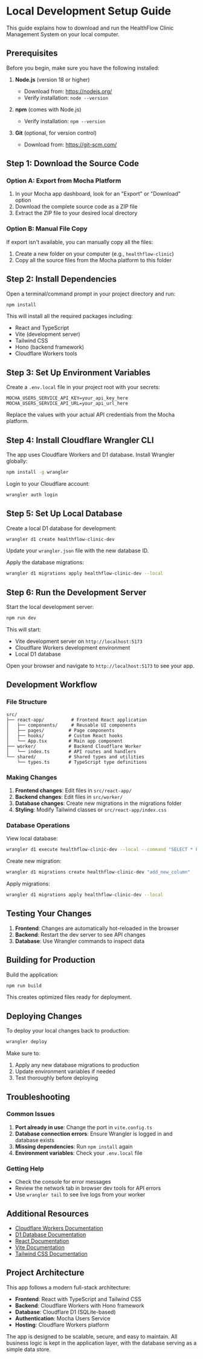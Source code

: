 # Local Development Setup Guide

This guide explains how to download and run the HealthFlow Clinic Management System on your local computer.

## Prerequisites

Before you begin, make sure you have the following installed:

1. **Node.js** (version 18 or higher)
   - Download from: https://nodejs.org/
   - Verify installation: `node --version`

2. **npm** (comes with Node.js)
   - Verify installation: `npm --version`

3. **Git** (optional, for version control)
   - Download from: https://git-scm.com/

## Step 1: Download the Source Code

### Option A: Export from Mocha Platform
1. In your Mocha app dashboard, look for an "Export" or "Download" option
2. Download the complete source code as a ZIP file
3. Extract the ZIP file to your desired local directory

### Option B: Manual File Copy
If export isn't available, you can manually copy all the files:
1. Create a new folder on your computer (e.g., `healthflow-clinic`)
2. Copy all the source files from the Mocha platform to this folder

## Step 2: Install Dependencies

Open a terminal/command prompt in your project directory and run:

```bash
npm install
```

This will install all the required packages including:
- React and TypeScript
- Vite (development server)
- Tailwind CSS
- Hono (backend framework)
- Cloudflare Workers tools

## Step 3: Set Up Environment Variables

Create a `.env.local` file in your project root with your secrets:

```env
MOCHA_USERS_SERVICE_API_KEY=your_api_key_here
MOCHA_USERS_SERVICE_API_URL=your_api_url_here
```

Replace the values with your actual API credentials from the Mocha platform.

## Step 4: Install Cloudflare Wrangler CLI

The app uses Cloudflare Workers and D1 database. Install Wrangler globally:

```bash
npm install -g wrangler
```

Login to your Cloudflare account:

```bash
wrangler auth login
```

## Step 5: Set Up Local Database

Create a local D1 database for development:

```bash
wrangler d1 create healthflow-clinic-dev
```

Update your `wrangler.json` file with the new database ID.

Apply the database migrations:

```bash
wrangler d1 migrations apply healthflow-clinic-dev --local
```

## Step 6: Run the Development Server

Start the local development server:

```bash
npm run dev
```

This will start:
- Vite development server on `http://localhost:5173`
- Cloudflare Workers development environment
- Local D1 database

Open your browser and navigate to `http://localhost:5173` to see your app.

## Development Workflow

### File Structure
```
src/
├── react-app/          # Frontend React application
│   ├── components/     # Reusable UI components
│   ├── pages/         # Page components
│   ├── hooks/         # Custom React hooks
│   └── App.tsx        # Main app component
├── worker/            # Backend Cloudflare Worker
│   └── index.ts       # API routes and handlers
└── shared/            # Shared types and utilities
    └── types.ts       # TypeScript type definitions
```

### Making Changes

1. **Frontend changes**: Edit files in `src/react-app/`
2. **Backend changes**: Edit files in `src/worker/`
3. **Database changes**: Create new migrations in the migrations folder
4. **Styling**: Modify Tailwind classes or `src/react-app/index.css`

### Database Operations

View local database:
```bash
wrangler d1 execute healthflow-clinic-dev --local --command "SELECT * FROM patients;"
```

Create new migration:
```bash
wrangler d1 migrations create healthflow-clinic-dev "add_new_column"
```

Apply migrations:
```bash
wrangler d1 migrations apply healthflow-clinic-dev --local
```

## Testing Your Changes

1. **Frontend**: Changes are automatically hot-reloaded in the browser
2. **Backend**: Restart the dev server to see API changes
3. **Database**: Use Wrangler commands to inspect data

## Building for Production

Build the application:

```bash
npm run build
```

This creates optimized files ready for deployment.

## Deploying Changes

To deploy your local changes back to production:

```bash
wrangler deploy
```

Make sure to:
1. Apply any new database migrations to production
2. Update environment variables if needed
3. Test thoroughly before deploying

## Troubleshooting

### Common Issues

1. **Port already in use**: Change the port in `vite.config.ts`
2. **Database connection errors**: Ensure Wrangler is logged in and database exists
3. **Missing dependencies**: Run `npm install` again
4. **Environment variables**: Check your `.env.local` file

### Getting Help

- Check the console for error messages
- Review the network tab in browser dev tools for API errors
- Use `wrangler tail` to see live logs from your worker

## Additional Resources

- [Cloudflare Workers Documentation](https://developers.cloudflare.com/workers/)
- [D1 Database Documentation](https://developers.cloudflare.com/d1/)
- [React Documentation](https://reactjs.org/docs/)
- [Vite Documentation](https://vitejs.dev/guide/)
- [Tailwind CSS Documentation](https://tailwindcss.com/docs)

## Project Architecture

This app follows a modern full-stack architecture:

- **Frontend**: React with TypeScript and Tailwind CSS
- **Backend**: Cloudflare Workers with Hono framework
- **Database**: Cloudflare D1 (SQLite-based)
- **Authentication**: Mocha Users Service
- **Hosting**: Cloudflare Workers platform

The app is designed to be scalable, secure, and easy to maintain. All business logic is kept in the application layer, with the database serving as a simple data store.
